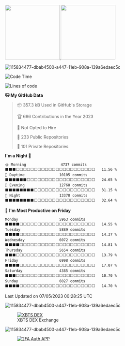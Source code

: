 
<div>
    <a href="https://github.com/technologiespro">
        <img height="180em" src="https://github-readme-stats.vercel.app/api?username=technologiespro&show_icons=true&theme=prussian&include_all_commits=true&count_private=true"/>
        <img height="180em" src="https://github-readme-stats.vercel.app/api/top-langs/?username=technologiespro&layout=compact&langs_count=7&theme=prussian"/>
    </a>
</div>

![115834477-dbab4500-a447-11eb-908a-139a6edaec5c](https://user-images.githubusercontent.com/9394904/178273008-8bc0cb36-da9e-4533-9a3a-edc2486d3ee4.gif)

<!--START_SECTION:waka-->
![Code Time](http://img.shields.io/badge/Code%20Time-255%20hrs%2023%20mins-blue)

![Lines of code](https://img.shields.io/badge/From%20Hello%20World%20I%27ve%20Written-5.1%20million%20lines%20of%20code-blue)

**🐱 My GitHub Data** 

> 📦 357.3 kB Used in GitHub's Storage 
 > 
> 🏆 686 Contributions in the Year 2023
 > 
> 🚫 Not Opted to Hire
 > 
> 📜 233 Public Repositories 
 > 
> 🔑 101 Private Repositories 
 > 
**I'm a Night 🦉** 

```text
🌞 Morning                4737 commits        ⬛⬛⬛⬜⬜⬜⬜⬜⬜⬜⬜⬜⬜⬜⬜⬜⬜⬜⬜⬜⬜⬜⬜⬜⬜   11.56 % 
🌆 Daytime                10105 commits       ⬛⬛⬛⬛⬛⬛⬜⬜⬜⬜⬜⬜⬜⬜⬜⬜⬜⬜⬜⬜⬜⬜⬜⬜⬜   24.65 % 
🌃 Evening                12768 commits       ⬛⬛⬛⬛⬛⬛⬛⬛⬜⬜⬜⬜⬜⬜⬜⬜⬜⬜⬜⬜⬜⬜⬜⬜⬜   31.15 % 
🌙 Night                  13378 commits       ⬛⬛⬛⬛⬛⬛⬛⬛⬜⬜⬜⬜⬜⬜⬜⬜⬜⬜⬜⬜⬜⬜⬜⬜⬜   32.64 % 
```
📅 **I'm Most Productive on Friday** 

```text
Monday                   5963 commits        ⬛⬛⬛⬛⬜⬜⬜⬜⬜⬜⬜⬜⬜⬜⬜⬜⬜⬜⬜⬜⬜⬜⬜⬜⬜   14.55 % 
Tuesday                  5889 commits        ⬛⬛⬛⬛⬜⬜⬜⬜⬜⬜⬜⬜⬜⬜⬜⬜⬜⬜⬜⬜⬜⬜⬜⬜⬜   14.37 % 
Wednesday                6072 commits        ⬛⬛⬛⬛⬜⬜⬜⬜⬜⬜⬜⬜⬜⬜⬜⬜⬜⬜⬜⬜⬜⬜⬜⬜⬜   14.81 % 
Thursday                 5654 commits        ⬛⬛⬛⬜⬜⬜⬜⬜⬜⬜⬜⬜⬜⬜⬜⬜⬜⬜⬜⬜⬜⬜⬜⬜⬜   13.79 % 
Friday                   6998 commits        ⬛⬛⬛⬛⬜⬜⬜⬜⬜⬜⬜⬜⬜⬜⬜⬜⬜⬜⬜⬜⬜⬜⬜⬜⬜   17.07 % 
Saturday                 4385 commits        ⬛⬛⬛⬜⬜⬜⬜⬜⬜⬜⬜⬜⬜⬜⬜⬜⬜⬜⬜⬜⬜⬜⬜⬜⬜   10.70 % 
Sunday                   6027 commits        ⬛⬛⬛⬛⬜⬜⬜⬜⬜⬜⬜⬜⬜⬜⬜⬜⬜⬜⬜⬜⬜⬜⬜⬜⬜   14.70 % 
```



 Last Updated on 07/05/2023 00:28:25 UTC
<!--END_SECTION:waka-->


![115834477-dbab4500-a447-11eb-908a-139a6edaec5c](https://user-images.githubusercontent.com/9394904/178273008-8bc0cb36-da9e-4533-9a3a-edc2486d3ee4.gif)

<figure>
<a href="https://xbts.io">
  <img
  src="https://user-images.githubusercontent.com/9394904/178296762-e36a53a1-3f1b-4b76-a13b-1ff079a8e1b9.svg"
  alt="XBTS DEX" title="XBTS Cross-Chain DEX"/>
</a>

<br/>

<figcaption>XBTS DEX Exchange</figcaption>
</figure>

![115834477-dbab4500-a447-11eb-908a-139a6edaec5c](https://user-images.githubusercontent.com/9394904/178273008-8bc0cb36-da9e-4533-9a3a-edc2486d3ee4.gif)


<figure>
<a href="https://github.com/technologiespro/smart2fa/releases">
  <img
  src="https://user-images.githubusercontent.com/9394904/178302234-12e6d562-0f02-4846-8d13-5e06b3086d4c.png"
  alt="2FA Auth APP" title="Open Source 2FA AUTH"/>
</a>
</figure>




